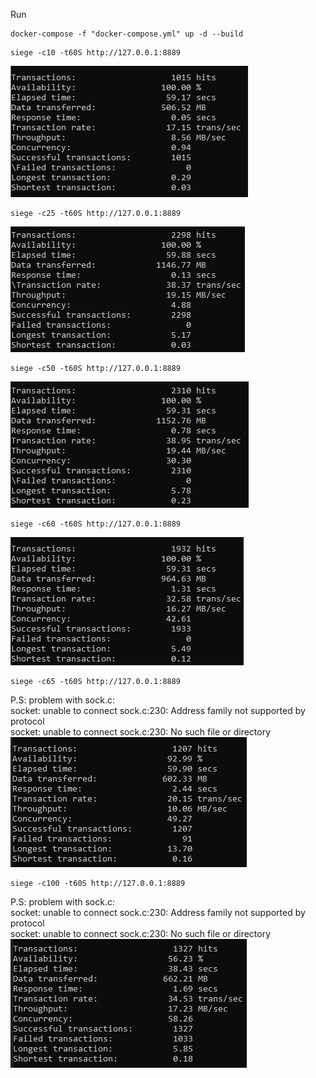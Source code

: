 Run  
```
docker-compose -f "docker-compose.yml" up -d --build  
```

```
siege -c10 -t60S http://127.0.0.1:8889  
```
![C10](screens/c10.jpg)  
```
siege -c25 -t60S http://127.0.0.1:8889  
```
![C10](screens/c25.jpg)  
```
siege -c50 -t60S http://127.0.0.1:8889  
```
![C10](screens/c50.jpg)  
```
siege -c60 -t60S http://127.0.0.1:8889  
```
![C10](screens/c60.jpg)  
```
siege -c65 -t60S http://127.0.0.1:8889  
```
P.S: problem with sock.c:  
socket: unable to connect sock.c:230: Address family not supported by protocol  
socket: unable to connect sock.c:230: No such file or directory  
![C10](screens/c65.jpg)  
```
siege -c100 -t60S http://127.0.0.1:8889  
```
P.S: problem with sock.c:  
socket: unable to connect sock.c:230: Address family not supported by protocol  
socket: unable to connect sock.c:230: No such file or directory  
![C10](screens/c100.jpg)  
